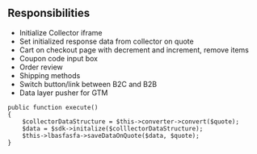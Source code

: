 ## Responsibilities

* Initialize Collector iframe
* Set initialized response data from collector on quote
* Cart on checkout page with decrement and increment, remove items
* Coupon code input box
* Order review
* Shipping methods
* Switch button/link between B2C and B2B
* Data layer pusher for GTM

```
public function execute()
{
    $collectorDataStructure = $this->converter->convert($quote);
    $data = $sdk->initalize($colllectorDataStructure);
    $this->lbasfasfa->saveDataOnQuote($data, $quote);
}
```
